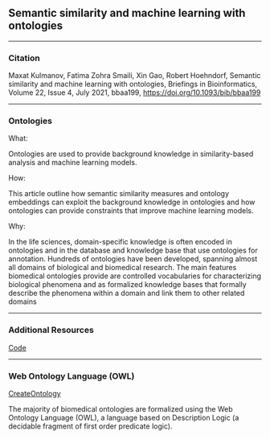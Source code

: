 ## Semantic similarity and machine learning with ontologies
___

### Citation

Maxat Kulmanov, Fatima Zohra Smaili, Xin Gao, Robert Hoehndorf, Semantic similarity and machine learning with ontologies, Briefings in Bioinformatics, Volume 22, Issue 4, July 2021, bbaa199, https://doi.org/10.1093/bib/bbaa199

___

### Ontologies

What:

Ontologies are used to provide background knowledge in similarity-based analysis and machine learning models.

How:

This article outline how semantic similarity measures and ontology embeddings can exploit the background knowledge in ontologies and how ontologies can provide constraints that improve machine learning models. 


Why:

In the life sciences, domain-specific knowledge is often encoded in ontologies and in the database and knowledge base that use ontologies for annotation. Hundreds of ontologies have been developed, spanning almost all domains of biological and biomedical research.
The main features biomedical ontologies provide are controlled vocabularies for characterizing biological phenomena and as formalized knowledge bases that formally describe the phenomena within a domain and link them to other related domains
___

### Additional Resources

[Code](https://github.com/bio-ontology-research-group/machine-learning-with-ontologies)

___

### Web Ontology Language (OWL)

[CreateOntology](https://www.cs.man.ac.uk/~horrocks/ISWC2003/Tutorial/examples.pdf)

The majority of biomedical ontologies are formalized using the Web Ontology Language (OWL), a language based on Description Logic (a decidable fragment of first order predicate logic). 
